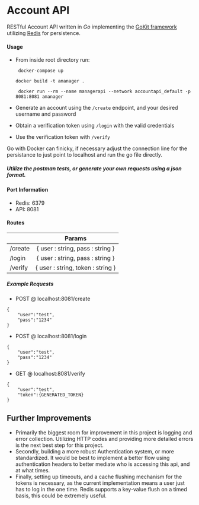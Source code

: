 # Account API

RESTful Account API written in *Go* implementing the [GoKit framework](https://gokit.io/) utilizing [Redis](https://redis.io/) for persistence.

#### Usage
* From inside root directory run:
     
     ``` docker-compose up```
     
     ``` docker build -t amanager .  ```
     
     ``` docker run --rm --name managerapi --network accountapi_default -p 8081:8081 amanager```
* Generate an account using the ``` /create ``` endpoint, and your desired username and password
* Obtain a verification token using ``` /login ``` with the valid credentials
* Use the verification token with ``` /verify ```

Go with Docker can finicky, if necessary adjust the connection line for the persistance to just point to localhost and run the go file directly.

##### Utilize the postman tests, or generate your own requests using a json format.

#### Port Information

* Redis: 6379
* API: 8081

#### Routes

|   | Params |
| ------------- |:-------------:|
| /create     | { user : string, pass : string }     |
| /login     | { user : string, pass : string }      |
| /verify      | { user : string, token : string }      |

##### Example Requests
* POST @ localhost:8081/create

```
{
    "user":"test",
    "pass":"1234"
}
```

* POST @ localhost:8081/login

```
{
    "user":"test",
    "pass":"1234"
}
```

* GET @ localhost:8081/verify

```
{
    "user":"test",
    "token":{GENERATED_TOKEN}
}
```

## Further Improvements
* Primarily the biggest room for improvement in this project is logging and error collection. Utilizing HTTP codes and providing more detailed errors is the next best step for this project.
* Secondly, building a more robust Authentication system, or more standardized. It would be best to implement a better flow using authentication headers to better mediate who is accessing this api, and at what times.
* Finally, setting up timeouts, and a cache flushing mechanism for the tokens is necessary, as the current implementation means a user just has to log in the one time. Redis supports a key-value flush on a timed basis, this could be extremely useful.
